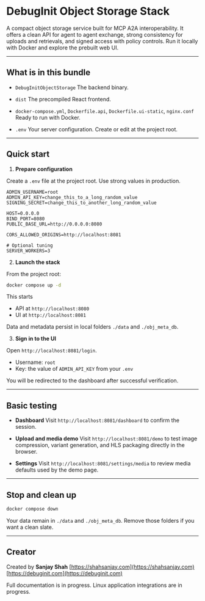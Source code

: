 # DebugInit Object Storage Stack

A compact object storage service built for MCP A2A interoperability. It offers a clean API for agent to agent exchange, strong consistency for uploads and retrievals, and signed access with policy controls. Run it locally with Docker and explore the prebuilt web UI.

---

## What is in this bundle

* `DebugInitObjectStorage`
  The backend binary.

* `dist`
  The precompiled React frontend.

* `docker-compose.yml`, `Dockerfile.api`, `Dockerfile.ui-static`, `nginx.conf`
  Ready to run with Docker.

* `.env`
  Your server configuration. Create or edit at the project root.

---

## Quick start

1. **Prepare configuration**

Create a `.env` file at the project root. Use strong values in production.

```env
ADMIN_USERNAME=root
ADMIN_API_KEY=change_this_to_a_long_random_value
SIGNING_SECRET=change_this_to_another_long_random_value

HOST=0.0.0.0
BIND_PORT=8080
PUBLIC_BASE_URL=http://0.0.0.0:8080

CORS_ALLOWED_ORIGINS=http://localhost:8081

# Optional tuning
SERVER_WORKERS=3
```

2. **Launch the stack**

From the project root:

```bash
docker compose up -d
```

This starts

* API at `http://localhost:8080`
* UI at `http://localhost:8081`

Data and metadata persist in local folders `./data` and `./obj_meta_db`.

3. **Sign in to the UI**

Open `http://localhost:8081/login`.

* Username: `root`
* Key: the value of `ADMIN_API_KEY` from your `.env`

You will be redirected to the dashboard after successful verification.

---

## Basic testing

* **Dashboard**
  Visit `http://localhost:8081/dashboard` to confirm the session.

* **Upload and media demo**
  Visit `http://localhost:8081/demo` to test image compression, variant generation, and HLS packaging directly in the browser.

* **Settings**
  Visit `http://localhost:8081/settings/media` to review media defaults used by the demo page.


---

## Stop and clean up

```bash
docker compose down
```

Your data remain in `./data` and `./obj_meta_db`. Remove those folders if you want a clean slate.

---

## Creator

Created by **Sanjay Shah**
[https://shahsanjay.com](https://shahsanjay.com)
[https://debuginit.com](https://debuginit.com)

Full documentation is in progress. Linux application integrations are in progress.
